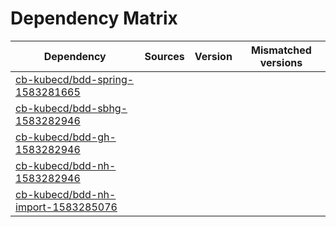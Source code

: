 # Dependency Matrix

Dependency | Sources | Version | Mismatched versions
---------- | ------- | ------- | -------------------
[cb-kubecd/bdd-spring-1583281665](https://github.com/cb-kubecd/bdd-spring-1583281665.git) |  | []() | 
[cb-kubecd/bdd-sbhg-1583282946](https://github.com/cb-kubecd/bdd-sbhg-1583282946.git) |  | []() | 
[cb-kubecd/bdd-gh-1583282946](https://github.com/cb-kubecd/bdd-gh-1583282946.git) |  | []() | 
[cb-kubecd/bdd-nh-1583282946](https://github.com/cb-kubecd/bdd-nh-1583282946.git) |  | []() | 
[cb-kubecd/bdd-nh-import-1583285076](https://github.com/cb-kubecd/bdd-nh-import-1583285076.git) |  | []() | 
